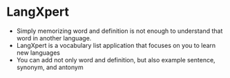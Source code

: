# LangXpert
- Simply memorizing word and definition is not enough to understand that word in another language.
- LangXpert is a vocabulary list application that focuses on you to learn new languages
- You can add not only word and definition, but also example sentence, synonym, and antonym
